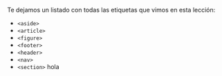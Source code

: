 Te dejamos un listado con todas las etiquetas que vimos en esta lección: 

* `<aside>`
* `<article>`
* `<figure>`
* `<footer>`
* `<header>`
* `<nav>`
* `<section>`
hola